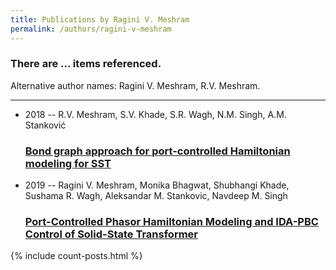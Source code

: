 ```yaml
---
title: Publications by Ragini V. Meshram
permalink: /authors/ragini-v-meshram
---
```


<h3 id="number-posts">There are ... items referenced.</h3>
<p id='info-authors'>Alternative author names: Ragini V. Meshram, R.V. Meshram.</p>
<hr />
<ul class="post-list">
<li><span class='post-meta'>2018 -- R.V. Meshram, S.V. Khade, S.R. Wagh, N.M. Singh, A.M. Stanković</span><h3><a class='post-link' href="{{ site.baseurl }}/bond-graph-approach-for-port-controlled-hamiltonian-modeling-for-sst">Bond graph approach for port-controlled Hamiltonian modeling for SST</a></h3></li>
<li><span class='post-meta'>2019 -- Ragini V. Meshram, Monika Bhagwat, Shubhangi Khade, Sushama R. Wagh, Aleksandar M. Stankovic, Navdeep M. Singh</span><h3><a class='post-link' href="{{ site.baseurl }}/port-controlled-phasor-hamiltonian-modeling-and-ida-pbc-control-of-solid-state-transformer">Port-Controlled Phasor Hamiltonian Modeling and IDA-PBC Control of Solid-State Transformer</a></h3></li>

</ul>
{% include count-posts.html %}
